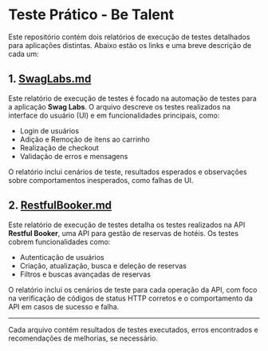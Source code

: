 # Teste Prático - Be Talent

Este repositório contém dois relatórios de execução de testes detalhados para aplicações distintas. Abaixo estão os links e uma breve descrição de cada um:

## 1. [SwagLabs.md](./Resultados/SwagLabs.md)

Este relatório de execução de testes é focado na automação de testes para a aplicação **Swag Labs**. O arquivo descreve os testes realizados na interface do usuário (UI) e em funcionalidades principais, como:

- Login de usuários
- Adição e Remoção de itens ao carrinho
- Realização de checkout
- Validação de erros e mensagens

O relatório inclui cenários de teste, resultados esperados e observações sobre comportamentos inesperados, como falhas de UI.

## 2. [RestfulBooker.md](./Resultados/RestfulBooker.md)

Este relatório de execução de testes detalha os testes realizados na API **Restful Booker**, uma API para gestão de reservas de hotéis. Os testes cobrem funcionalidades como:

- Autenticação de usuários
- Criação, atualização, busca e deleção de reservas
- Filtros e buscas avançadas de reservas

O relatório inclui os cenários de teste para cada operação da API, com foco na verificação de códigos de status HTTP corretos e o comportamento da API em casos de sucesso e falha.

---

Cada arquivo contém resultados de testes executados, erros encontrados e recomendações de melhorias, se necessário.
